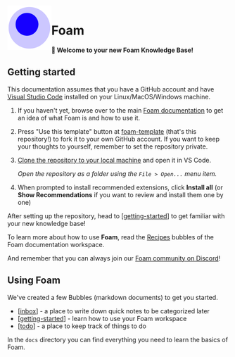 <img src="attachments/foam-icon.png" width=100 align="left">

# Foam

**👋 Welcome to your new Foam Knowledge Base!**

## Getting started

This documentation assumes that you have a GitHub account and have
[Visual Studio Code](https://code.visualstudio.com/) installed on your
Linux/MacOS/Windows machine.

1. If you haven't yet, browse over to the main
   [Foam documentation](https://foambubble.github.io/foam) to get an idea of
   what Foam is and how to use it.
2. Press "Use this template" button at
   [foam-template](https://github.com/foambubble/foam-template/generate) (that's
   this repository!) to fork it to your own GitHub account. If you want to keep
   your thoughts to yourself, remember to set the repository private.
3. [Clone the repository to your local machine](https://help.github.com/en/github/creating-cloning-and-archiving-repositories/cloning-a-repository)
   and open it in VS Code.

   _Open the repository as a folder using the `File > Open...` menu item._

4. When prompted to install recommended extensions, click **Install all** (or
   **Show Recommendations** if you want to review and install them one by one)

After setting up the repository, head to [[getting-started]] to get familiar
with your new knowledge base!

To learn more about how to use **Foam**, read the
[Recipes](https://foambubble.github.io/foam/recipes/recipes) bubbles of the Foam
documentation workspace.

And remember that you can always join our
[Foam community on Discord](https://foambubble.github.io/join-discord/g)!

## Using Foam

We've created a few Bubbles (markdown documents) to get you started.

- [[inbox]] - a place to write down quick notes to be categorized later
- [[getting-started]] - learn how to use your Foam workspace
- [[todo]] - a place to keep track of things to do

In the `docs` directory you can find everything you need to learn the basics of
Foam.

[//begin]: # 'Autogenerated link references for markdown compatibility'
[getting-started]: getting-started.md 'Getting Started'
[inbox]: inbox.md 'Inbox'
[todo]: todo.md 'Todo'
[//end]: # 'Autogenerated link references'

